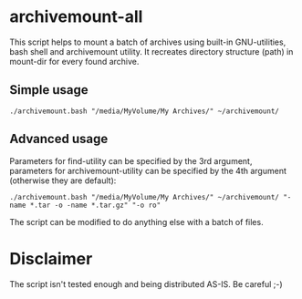 # archivemount-all
This script helps to mount a batch of archives using built-in GNU-utilities, bash shell and archivemount utility.
It recreates directory structure (path) in mount-dir for every found archive.
## Simple usage
```
./archivemount.bash "/media/MyVolume/My Archives/" ~/archivemount/
```
## Advanced usage
Parameters for find-utility can be specified by the 3rd argument, parameters for archivemount-utility can be specified by the 4th argument (otherwise they are default):
```
./archivemount.bash "/media/MyVolume/My Archives/" ~/archivemount/ "-name *.tar -o -name *.tar.gz" "-o ro"
```
The script can be modified to do anything else with a batch of files.
# Disclaimer
The script isn't tested enough and being distributed AS-IS. Be careful ;-)

